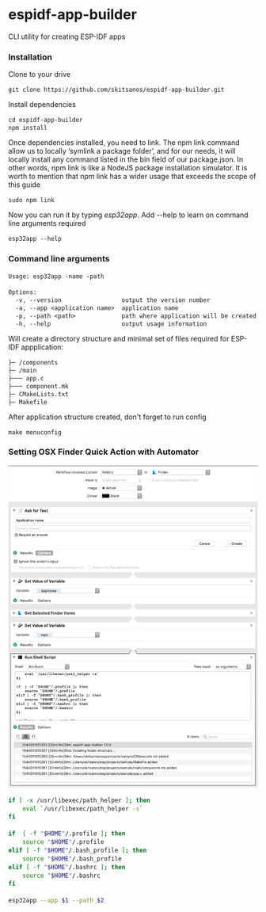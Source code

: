 # espidf-app-builder
CLI utility for creating ESP-IDF apps


### Installation

Clone to your drive

```ssh
git clone https://github.com/skitsanos/espidf-app-builder.git
```

Install dependencies

```ssh
cd espidf-app-builder
npm install
```

Once dependencies installed, you need to link. The npm link command allow us to locally ‘symlink a package folder’, and for our needs, it will locally install any command listed in the bin field of our package.json. In other words, npm link is like a NodeJS package installation simulator. It is worth to mention that npm link has a wider usage that exceeds the scope of this guide

```ssh
sudo npm link
```

Now you can run it by typing _esp32app_. Add --help to learn on command line arguments required

```
esp32app --help
```

### Command line arguments
```
Usage: esp32app -name -path

Options:
  -v, --version                 output the version number
  -a, --app <application name>  application name
  -p, --path <path>             path where application will be created
  -h, --help                    output usage information
```

Will create a directory structure and minimal set of files required for ESP-IDF appplication:

```
├─ /components
├─ /main
├─── app.c
├─── component.mk
├─ CMakeLists.txt
├─ Makefile

```

After application structure created, don't forget to run config

```
make menuconfig
```

### Setting OSX Finder Quick Action with Automator

![](osx-automator-esp32app.png)

```sh
if [ -x /usr/libexec/path_helper ]; then
    eval `/usr/libexec/path_helper -s`
fi

if  [ -f "$HOME"/.profile ]; then
    source "$HOME"/.profile
elif [ -f "$HOME"/.bash_profile ]; then
    source "$HOME"/.bash_profile
elif [ -f "$HOME"/.bashrc ]; then
    source "$HOME"/.bashrc
fi

esp32app --app $1 --path $2
```
